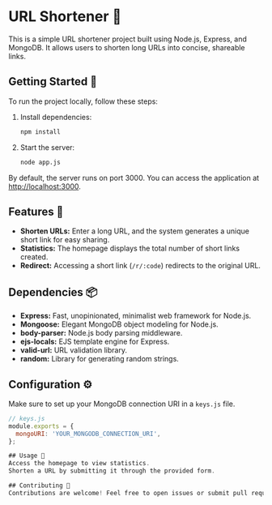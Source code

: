# URL Shortener 🚀

This is a simple URL shortener project built using Node.js, Express, and MongoDB. It allows users to shorten long URLs into concise, shareable links.

## Getting Started 🏁

To run the project locally, follow these steps:

1. Install dependencies:

    ```bash
    npm install
    ```

2. Start the server:

    ```bash
    node app.js
    ```

By default, the server runs on port 3000. You can access the application at [http://localhost:3000](http://localhost:3000).

## Features 🌟

- **Shorten URLs:** Enter a long URL, and the system generates a unique short link for easy sharing.
- **Statistics:** The homepage displays the total number of short links created.
- **Redirect:** Accessing a short link (`/r/:code`) redirects to the original URL.

## Dependencies 📦

- **Express:** Fast, unopinionated, minimalist web framework for Node.js.
- **Mongoose:** Elegant MongoDB object modeling for Node.js.
- **body-parser:** Node.js body parsing middleware.
- **ejs-locals:** EJS template engine for Express.
- **valid-url:** URL validation library.
- **random:** Library for generating random strings.

## Configuration ⚙️

Make sure to set up your MongoDB connection URI in a `keys.js` file.

```javascript
// keys.js
module.exports = {
  mongoURI: 'YOUR_MONGODB_CONNECTION_URI',
};

## Usage 🚀
Access the homepage to view statistics.
Shorten a URL by submitting it through the provided form.

## Contributing 🤝
Contributions are welcome! Feel free to open issues or submit pull requests.
